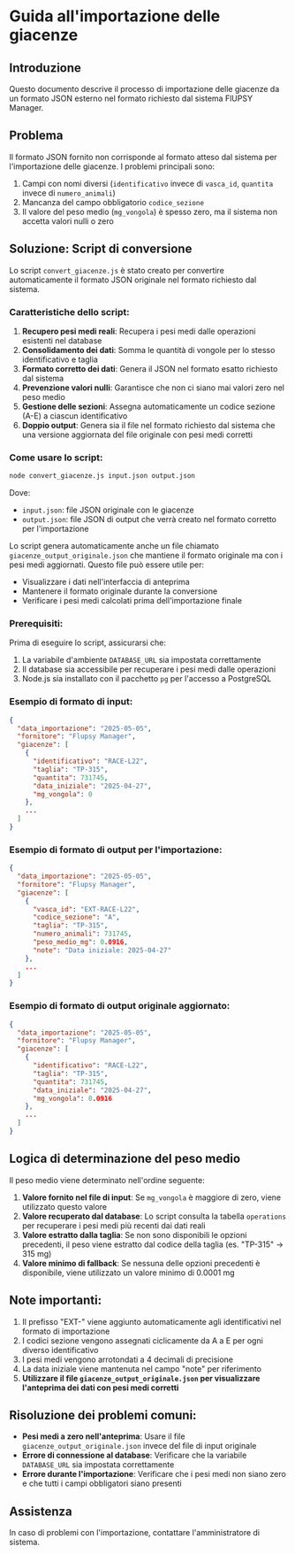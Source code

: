 # Guida all'importazione delle giacenze

## Introduzione

Questo documento descrive il processo di importazione delle giacenze da un formato JSON esterno nel formato richiesto dal sistema FlUPSY Manager.

## Problema

Il formato JSON fornito non corrisponde al formato atteso dal sistema per l'importazione delle giacenze. I problemi principali sono:

1. Campi con nomi diversi (`identificativo` invece di `vasca_id`, `quantita` invece di `numero_animali`)
2. Mancanza del campo obbligatorio `codice_sezione`
3. Il valore del peso medio (`mg_vongola`) è spesso zero, ma il sistema non accetta valori nulli o zero

## Soluzione: Script di conversione

Lo script `convert_giacenze.js` è stato creato per convertire automaticamente il formato JSON originale nel formato richiesto dal sistema.

### Caratteristiche dello script:

1. **Recupero pesi medi reali**: Recupera i pesi medi dalle operazioni esistenti nel database
2. **Consolidamento dei dati**: Somma le quantità di vongole per lo stesso identificativo e taglia
3. **Formato corretto dei dati**: Genera il JSON nel formato esatto richiesto dal sistema
4. **Prevenzione valori nulli**: Garantisce che non ci siano mai valori zero nel peso medio
5. **Gestione delle sezioni**: Assegna automaticamente un codice sezione (A-E) a ciascun identificativo
6. **Doppio output**: Genera sia il file nel formato richiesto dal sistema che una versione aggiornata del file originale con pesi medi corretti

### Come usare lo script:

```bash
node convert_giacenze.js input.json output.json
```

Dove:
- `input.json`: file JSON originale con le giacenze
- `output.json`: file JSON di output che verrà creato nel formato corretto per l'importazione

Lo script genera automaticamente anche un file chiamato `giacenze_output_originale.json` che mantiene il formato originale ma con i pesi medi aggiornati. Questo file può essere utile per:
- Visualizzare i dati nell'interfaccia di anteprima
- Mantenere il formato originale durante la conversione
- Verificare i pesi medi calcolati prima dell'importazione finale

### Prerequisiti:

Prima di eseguire lo script, assicurarsi che:
1. La variabile d'ambiente `DATABASE_URL` sia impostata correttamente
2. Il database sia accessibile per recuperare i pesi medi dalle operazioni
3. Node.js sia installato con il pacchetto `pg` per l'accesso a PostgreSQL

### Esempio di formato di input:

```json
{
  "data_importazione": "2025-05-05",
  "fornitore": "Flupsy Manager",
  "giacenze": [
    {
      "identificativo": "RACE-L22",
      "taglia": "TP-315",
      "quantita": 731745,
      "data_iniziale": "2025-04-27",
      "mg_vongola": 0
    },
    ...
  ]
}
```

### Esempio di formato di output per l'importazione:

```json
{
  "data_importazione": "2025-05-05",
  "fornitore": "Flupsy Manager",
  "giacenze": [
    {
      "vasca_id": "EXT-RACE-L22",
      "codice_sezione": "A",
      "taglia": "TP-315",
      "numero_animali": 731745,
      "peso_medio_mg": 0.0916,
      "note": "Data iniziale: 2025-04-27"
    },
    ...
  ]
}
```

### Esempio di formato di output originale aggiornato:

```json
{
  "data_importazione": "2025-05-05",
  "fornitore": "Flupsy Manager",
  "giacenze": [
    {
      "identificativo": "RACE-L22",
      "taglia": "TP-315",
      "quantita": 731745,
      "data_iniziale": "2025-04-27",
      "mg_vongola": 0.0916
    },
    ...
  ]
}
```

## Logica di determinazione del peso medio

Il peso medio viene determinato nell'ordine seguente:

1. **Valore fornito nel file di input**: Se `mg_vongola` è maggiore di zero, viene utilizzato questo valore
2. **Valore recuperato dal database**: Lo script consulta la tabella `operations` per recuperare i pesi medi più recenti dai dati reali
3. **Valore estratto dalla taglia**: Se non sono disponibili le opzioni precedenti, il peso viene estratto dal codice della taglia (es. "TP-315" → 315 mg)
4. **Valore minimo di fallback**: Se nessuna delle opzioni precedenti è disponibile, viene utilizzato un valore minimo di 0.0001 mg

## Note importanti:

1. Il prefisso "EXT-" viene aggiunto automaticamente agli identificativi nel formato di importazione
2. I codici sezione vengono assegnati ciclicamente da A a E per ogni diverso identificativo
3. I pesi medi vengono arrotondati a 4 decimali di precisione
4. La data iniziale viene mantenuta nel campo "note" per riferimento
5. **Utilizzare il file `giacenze_output_originale.json` per visualizzare l'anteprima dei dati con pesi medi corretti**

## Risoluzione dei problemi comuni:

- **Pesi medi a zero nell'anteprima**: Usare il file `giacenze_output_originale.json` invece del file di input originale
- **Errore di connessione al database**: Verificare che la variabile `DATABASE_URL` sia impostata correttamente
- **Errore durante l'importazione**: Verificare che i pesi medi non siano zero e che tutti i campi obbligatori siano presenti

## Assistenza

In caso di problemi con l'importazione, contattare l'amministratore di sistema.